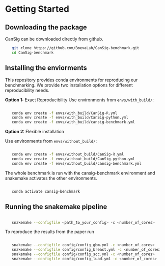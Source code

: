 # Getting Started

## Downloading the package


CanSig can be downloaded directly from github.

```bash
   git clone https://github.com/BoevaLab/CanSig-benchmark.git
   cd CanSig-benchmark
``` 




## Installing the enviorments

This repository provides conda environments for reproducing our benchmarking. We provide two installation options for different reproducibility needs.

**Option 1:** Exact Reproducibility
Use environments from `envs/with_build/`:

```bash

   conda env create -f envs/with_build/CanSig-R.yml
   conda env create -f envs/with_build/CanSig-python.yml
   conda env create -f envs/with_build/cansig-benchmark.yml
```

**Option 2:** Flexible installation

Use environments from `envs/without_build/`:

```bash

   conda env create -f envs/without_build/CanSig-R.yml
   conda env create -f envs/without_build/CanSig-python.yml
   conda env create -f envs/without_build/cansig-benchmark.yml
```

The whole benchmark is run with the cansig-benchmark environment and snakemake activates the other environments. 

```bash

   conda activate cansig-benchmark
```

## Running the snakemake pipeline


```bash

   snakemake --configfile <path_to_your_config> -c <number_of_cores>
```
To reproduce the results from the paper run

```bash

   snakemake --configfile config/config_gbm.yml -c <number_of_cores>
   snakemake --configfile config/config_breast.yml -c <number_of_cores>
   snakemake --configfile config/config_scc.yml -c <number_of_cores>
   snakemake --configfile config/config_luad.yml -c <number_of_cores>
```

